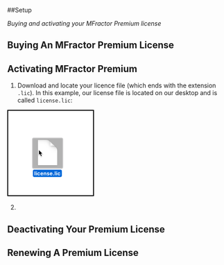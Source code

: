 
##Setup

*Buying and activating your MFractor Premium license*

## Buying An MFractor Premium License

## Activating MFractor Premium

 1. Download and locate your licence file (which ends with the extension `.lic`). In this example, our license file is located on our desktop and is called `license.lic`:

 ![MFractor license file](/img/licensing/license-file.png)

 2.

## Deactivating Your Premium License

## Renewing A Premium License
